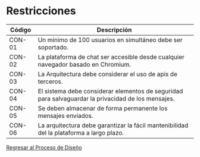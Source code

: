 # Restricciones

| Código | Descripción                                                                                        |
| ------ | -------------------------------------------------------------------------------------------------- |
| CON-01 | Un mínimo de 100 usuarios en simultáneo debe ser soportado.                                        |
| CON-02 | La plataforma de chat ser accesible desde cualquier navegador basado en Chromium.                  |
| CON-03 | La Arquitectura debe considerar el uso de apis de terceros.                                        |
| CON-04 | El sistema debe considerar elementos de seguridad para salvaguardar la privacidad de los mensajes. |
| CON-05 | Se deben almacenar de forma permanente los mensajes enviados.                                      |
| CON-06 | La arquitectura debe garantizar la fácil mantenibilidad del la plataforma a largo plazo.           |

[Regresar al Proceso de Diseño](../ProcesoDeDiseño.md)